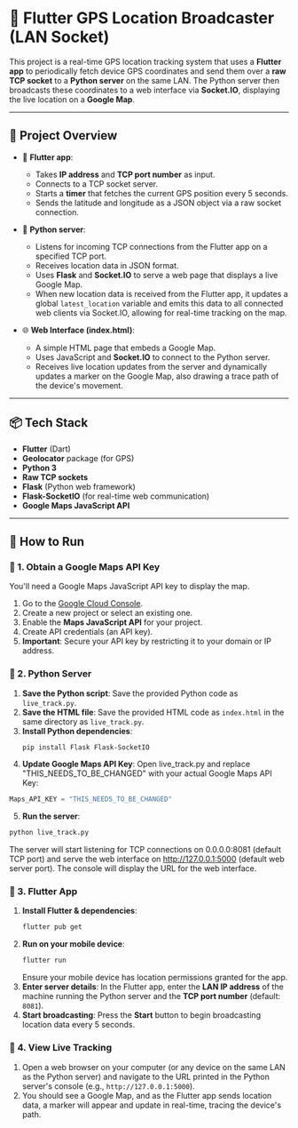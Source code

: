 # 📡 Flutter GPS Location Broadcaster (LAN Socket)

This project is a real-time GPS location tracking system that uses a **Flutter app** to periodically fetch device GPS coordinates and send them over a **raw TCP socket** to a **Python server** on the same LAN. The Python server then broadcasts these coordinates to a web interface via **Socket.IO**, displaying the live location on a **Google Map**.

---

## 📑 Project Overview

- 📱 **Flutter app**:
    - Takes **IP address** and **TCP port number** as input.
    - Connects to a TCP socket server.
    - Starts a **timer** that fetches the current GPS position every 5 seconds.
    - Sends the latitude and longitude as a JSON object via a raw socket connection.

- 🐍 **Python server**:
    - Listens for incoming TCP connections from the Flutter app on a specified TCP port.
    - Receives location data in JSON format.
    - Uses **Flask** and **Socket.IO** to serve a web page that displays a live Google Map.
    - When new location data is received from the Flutter app, it updates a global `latest_location` variable and emits this data to all connected web clients via Socket.IO, allowing for real-time tracking on the map.

- 🌐 **Web Interface (index.html)**:
    - A simple HTML page that embeds a Google Map.
    - Uses JavaScript and **Socket.IO** to connect to the Python server.
    - Receives live location updates from the server and dynamically updates a marker on the Google Map, also drawing a trace path of the device's movement.

---

## 📦 Tech Stack

- **Flutter** (Dart)
- **Geolocator** package (for GPS)
- **Python 3**
- **Raw TCP sockets**
- **Flask** (Python web framework)
- **Flask-SocketIO** (for real-time web communication)
- **Google Maps JavaScript API**





---

## 🚀 How to Run

### 🔹 1. Obtain a Google Maps API Key

You'll need a Google Maps JavaScript API key to display the map.
1. Go to the [Google Cloud Console](https://console.cloud.google.com/).
2. Create a new project or select an existing one.
3. Enable the **Maps JavaScript API** for your project.
4. Create API credentials (an API key).
5. **Important**: Secure your API key by restricting it to your domain or IP address.

### 🔹 2. Python Server

1. **Save the Python script**: Save the provided Python code as `live_track.py`.
2. **Save the HTML file**: Save the provided HTML code as `index.html` in the same directory as `live_track.py`.
3. **Install Python dependencies**:
   ```bash
   pip install Flask Flask-SocketIO
   ```
4. **Update Google Maps API Key**: Open live_track.py and replace "THIS_NEEDS_TO_BE_CHANGED" with your actual Google Maps API Key:
```python
Maps_API_KEY = "THIS_NEEDS_TO_BE_CHANGED"
```
5. **Run the server**:
```bash
python live_track.py
```
The server will start listening for TCP connections on 0.0.0.0:8081 (default TCP port) and serve the web interface on http://127.0.0.1:5000 (default web server port). The console will display the URL for the web interface.
### 🔹 3. Flutter App

1.  **Install Flutter & dependencies**:
    ```bash
    flutter pub get
    ```
2.  **Run on your mobile device**:
    ```bash
    flutter run
    ```
    Ensure your mobile device has location permissions granted for the app.
3.  **Enter server details**: In the Flutter app, enter the **LAN IP address** of the machine running the Python server and the **TCP port number** (default: `8081`).
4.  **Start broadcasting**: Press the **Start** button to begin broadcasting location data every 5 seconds.
### 🔹 4. View Live Tracking

1.  Open a web browser on your computer (or any device on the same LAN as the Python server) and navigate to the URL printed in the Python server's console (e.g., `http://127.0.0.1:5000`).
2.  You should see a Google Map, and as the Flutter app sends location data, a marker will appear and update in real-time, tracing the device's path.